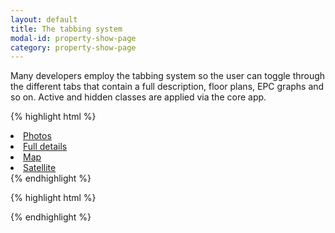 ```yaml
---
layout: default
title: The tabbing system
modal-id: property-show-page
category: property-show-page
---
```

Many developers employ the tabbing system so the user can toggle through the different tabs that contain a full description, floor plans, EPC graphs and so on. Active and hidden classes are applied via the core app.

{% highlight html %}
<li><a href="#tabs/home" id="tab_home" class="selected">Photos</a></li>
<li><a href="#tabs/details" id="tab_details">Full details</a></li>
<li><a href="#tabs/map" id="tab_map">Map</a></li>
<li><a href="#tabs/satellite" id="tab_satellite">Satellite</a></li>
{% endhighlight %}

{% highlight html %}
<div id="togglable_home" class="togglable_area">
</div>

<div id="togglable_details" class="togglable_area hidden">
</div>

<div id="togglable_map" class="togglable_area hidden">
</div>
  
<div id="togglable_satellite" class="togglable_area hidden">
</div>
{% endhighlight %}